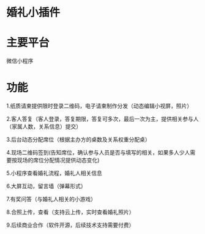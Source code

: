 婚礼小插件
=======
主要平台
====
微信小程序

功能
====
1.纸质请柬提供限时登录二维码，电子请柬制作分发（动态编辑小视屏，照片）

2.客人答复（客人登录，答复期限，答复可多次，最后一次为主，提供相关参与人（家属人数，关系信息）提交）

3.后台动态分配席位（根据主办方的桌数及关系权重分配桌）

4.现场二维码签到(告知席位，确认参与人员是否与填写的相关，如果多人少人需要按现场的席位分配情况提供动态变化)

5.小程序查看婚礼流程，婚礼人相关信息

6.大屏互动，留言墙（弹幕形式）

7.有奖问答（与婚礼人相关的小游戏）

8.合照上传，查看（支持云上传，实时查看婚礼照片）

9.后续商业合作（软件开源，后续技术支持需要付费）